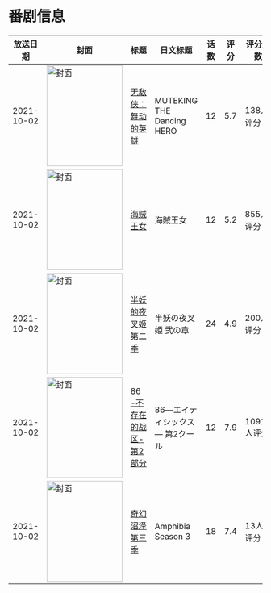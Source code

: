 # 番剧信息

|放送日期|封面|标题|日文标题|话数|评分|评分人数|
|---|---|---|---|---|---|---|
|2021-10-02|<img src="//lain.bgm.tv/pic/cover/c/fb/b8/283636_1IJIp.jpg" alt="封面" style="width:150px;height:200px;object-fit:cover;">|[无敌侠：舞动的英雄](https://bangumi.tv/subject/283636)|MUTEKING THE Dancing HERO|12|5.7|138人评分|
|2021-10-02|<img src="//lain.bgm.tv/pic/cover/c/2a/8e/311310_1NXnu.jpg" alt="封面" style="width:150px;height:200px;object-fit:cover;">|[海贼王女](https://bangumi.tv/subject/311310)|海賊王女|12|5.2|855人评分|
|2021-10-02|<img src="//lain.bgm.tv/pic/cover/c/95/7d/331164_U8mdS.jpg" alt="封面" style="width:150px;height:200px;object-fit:cover;">|[半妖的夜叉姬 第二季](https://bangumi.tv/subject/331164)|半妖の夜叉姫 弐の章|24|4.9|200人评分|
|2021-10-02|<img src="//lain.bgm.tv/pic/cover/c/85/0e/331887_rZdb9.jpg" alt="封面" style="width:150px;height:200px;object-fit:cover;">|[86 -不存在的战区- 第2部分](https://bangumi.tv/subject/331887)|86―エイティシックス― 第2クール|12|7.9|10912人评分|
|2021-10-02|<img src="//lain.bgm.tv/pic/cover/c/16/bc/386267_bRz9j.jpg" alt="封面" style="width:150px;height:200px;object-fit:cover;">|[奇幻沼泽 第三季](https://bangumi.tv/subject/386267)|Amphibia Season 3|18|7.4|13人评分|
